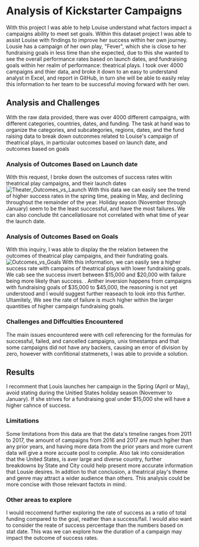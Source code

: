 # Analysis of Kickstarter Campaigns
With this project I was able to help Louise understand what factors impact a campaigns ability to meet set goals. Within this dataset project I was able to assist Louise with findings to improve her success within her own journey. Lousie has a campaign of her own play, "Fever", which she is close to her fundraising goals in less time than she expected, due to this she wanted to see the overall performance rates based on launch dates, and fundraising goals within her realm of performance: theatrical plays. I took over 4000 campaigns and thier data, and broke it down to an easy to understand analyst in Excel, and report in GitHub, in turn she will be able to easily relay this information to her team to be successful moving forward with her own. 
## Analysis and Challenges
With the raw data provided, there was over 4000 different campaigns, with different categories, countries, dates, and funding. The task at hand was to organize the categories, and subcategories, regions, dates, and the fund raising data to break down outconmes related to Louise's campaign of theatrical plays, in particular outcomes based on launch date, and outcomes based on goals
### Analysis of Outcomes Based on Launch date
With this request, I broke down the outcomes of success rates witin theatrical play campaigns, and their launch dates
![Theater_Outcomes_vs_Launch](https://user-images.githubusercontent.com/111786518/203177681-0d993599-7949-4932-97b4-d6b967b5d7bc.png)
With this data we can easily see the trend of higher success rates in the spring time, peaking in May, and declining throughout the remainder of the year. Holiday season (November through January) seem to be the least successful, and have the most failures. We can also conclude tht cancellatiosare not correlated with what time of year the launch date. 
### Analysis of Outcomes Based on Goals
With this inquiry, I was able to display the the relation between the outcomes of theatrical play campaigns, and their fundrating goals.
![Outcomes_vs_Goals](https://user-images.githubusercontent.com/111786518/203178470-465f4399-e9e1-4fec-a339-843a89ea399a.png)
With this information, we can easily see a higher success rate with campains of theatrical plays with lower fundraising goals. We cab see the success invert between $15,000 and $20,000 with failure being more likely than success. . Anther inversion happens from campaigns with fundraising goals of $35,000 to $45,000, the reasoning is not yet understood and I would suggest further reaseach to look into this further. Ultamitely, We see the rate of failure is much higher within the larger quantities of higher campaign fundraising goals.
### Challenges and Diffculties Encountered
The main issues encountered were with cell referencing for the formulas for successful, failed, and cancelled campaigns, unix timestamps and that some campaigns did not have any backers, causing an error of division by zero, however with confitional statmenets, I was able to provide a solution.  
## Results
I recomment that Louis launches her campaign in the Spring (April or May), avoid stating during the Unitied States holiday season (Novemver to January). If she strives for a fundraising goal under $15,000 she will have a higher  cahnce of success.
### Limitations
Some limitations from this data are that the data's timeline ranges from 2011 to 2017, the amount of campaigns from 2016 and 2017 are much hgiher than any prior years, and having more data from the prior years and more current data will give a more accuate pool to complie. Also tak into consideration that the United States, is  aver large and diverse country, further breakdowns by State and City could help present more accurate information that Lousie desires. In addtion to that conclusion,  a theatrical play's theme and genre may attract a wider audience than others. This analysis could be more concise with those relevant factots in mind.
### Other areas to explore
I would reccomend further exploring the rate of success as a ratio of total funding compared to the goal, reather than a success/fail. I would also want to consider the reate of success percentage than the numbers based on stat date. This was we can explore how the duration of a campaign may impact the outcome of success rates. 
